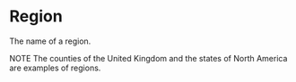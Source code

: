 Region
===========

The name of a region.

NOTE  The counties of the United Kingdom and the states of North America are examples of regions.

